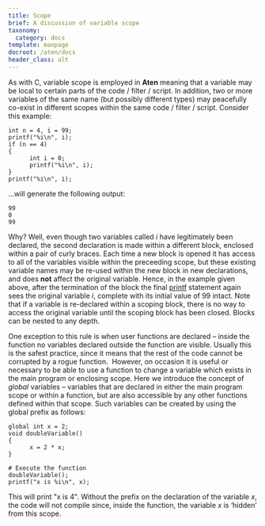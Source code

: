 ```yaml
---
title: Scope
brief: A discussion of variable scope
taxonomy:
  category: docs
template: manpage
docroot: /aten/docs
header_class: alt
---
```


As with C, variable scope is employed in **Aten** meaning that a variable may be local to certain parts of the code / filter / script. In addition, two or more variables of the same name (but possibly different types) may peacefully co-exist in different scopes within the same code / filter / script. Consider this example:

```
int n = 4, i = 99;
printf("%i\n", i);
if (n == 4)
{
      int i = 0;
      printf("%i\n", i);
}
printf("%i\n", i);
```

...will generate the following output:

```
99
0
99
```

Why? Well, even though two variables called _i_ have legitimately been declared, the second declaration is made within a different block, enclosed within a pair of curly braces. Each time a new block is opened it has access to all of the variables visible within the preceeding scope, but these existing variable names may be re-used within the new block in new declarations, and does **not** affect the original variable. Hence, in the example given above, after the termination of the block the final [printf](/aten/docs/scripting/commands/messaging#printf) statement again sees the original variable _i_, complete with its initial value of 99 intact. Note that if a variable is re-declared within a scoping block, there is no way to access the original variable until the scoping block has been closed. Blocks can be nested to any depth.

One exception to this rule is when user functions are declared – inside the function no variables declared outside the function are visible. Usually this is the safest practice, since it means that the rest of the code cannot be corrupted by a rogue function.  However, on occasion it is useful or necessary to be able to use a function to change a variable which exists in the main program or enclosing scope. Here we introduce the concept of _global_ variables – variables that are declared in either the main program scope or within a function, but are also accessible by any other functions defined within that scope. Such variables can be created by using the global prefix as follows:

```
global int x = 2;
void doubleVariable()
{
      x = 2 * x;
}

# Execute the function
doubleVariable();
printf("x is %i\n", x);
```

This will print "x is 4". Without the  prefix on the declaration of the variable _x_, the code will not compile since, inside the function, the variable _x_ is ‘hidden’ from this scope.

